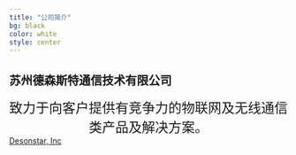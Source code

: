 ```yaml
---
title: "公司简介"
bg: black 
color: white 
style: center
---
```


## 苏州德森斯特通信技术有限公司

<div style="font-size:24px;text-align:center;">致力于向客户提供有竞争力的物联网及无线通信类产品及解决方案。</div>

<span class="fa-stack subtlecircle" style="font-size:100px; background:rgba(255,166,0,0.1)">
  <i class="fa fa-circle fa-stack-2x text-white"></i>
  <i class="fa fa-globe fa-stack-1x text-orange"></i>
</span>




<span id="forkongithub">
  <a href="{{ site.source_link }}" class="bg-blue">
    Desonstar, Inc
  </a>
</span>
